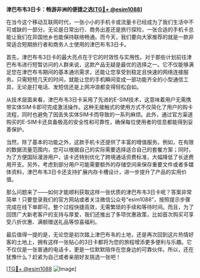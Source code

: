 **津巴布韦3日卡：畅游非洲的便捷之选[[TG💪+ @esim1088](https://t.me/s/esim1088)]**

在当今这个移动互联网时代，一张小小的手机卡或流量卡已经成为了我们生活中不可或缺的一部分。无论是日常出行、商务出差还是旅行探险，一张合适的手机卡总能让我们在异国他乡也能保持联络畅通。而今天，我们要向大家推荐的就是一款非常适合短期旅行者和商务人士使用的津巴布韦3日卡。

首先，津巴布韦3日卡的最大亮点在于它的时效性与实用性。对于那些计划前往津巴布韦进行短暂访问的人群来说，这款产品无疑是最优的选择之一。它不仅能够满足您在津巴布韦期间的基本通讯需求，还能让您享受到稳定且快速的网络连接服务。只需短短几天的时间，就能让您的手机瞬间变成一部功能齐全的小型通信工具，无论是打电话、发短信还是上网冲浪都变得轻松自如。

从技术层面来看，津巴布韦3日卡采用了先进的E-SIM技术，这意味着用户无需携带实体SIM卡即可完成激活操作。这种无接触式的使用方式不仅简化了用户的购卡流程，同时也避免了因丢失实体SIM卡而导致的一系列麻烦。此外，通过官方渠道购买的E-SIM卡还具备极高的安全性和可靠性，确保每位使用者的信息都能得到妥善保护。

当然，除了基本的功能之外，这款手机卡还提供了丰富的增值服务。例如，在有限的数据流量范围内，您可以根据自己的实际需要选择适合自己的套餐方案；同时，为了方便国际漫游用户，该卡还特别优化了跨境通话资费标准，大幅降低了长途费用开支。另外，考虑到部分用户可能需要额外的存储空间来保存重要文件或者多媒体资料，津巴布韦3日卡还支持扩展内存卡槽设计，进一步提升了产品的实用价值。

那么问题来了——如何才能顺利获取这样一张优质的津巴布韦3日卡呢？答案非常简单！只要登录我们的官方网站或者关注微信公众号“esim1088”，按照提示步骤完成在线下单即可。整个过程快捷高效，无需繁琐的手续和等待时间。而且，为了回馈广大新老客户的支持与厚爱，我们还推出了多项优惠政策，比如首次购买可享受八折优惠、满额赠送礼品等惊喜福利。

最后值得一提的是，无论您是初次踏上津巴布韦的土地，还是再次回到这片热情好客的土地上，拥有这样一张贴心的3日卡都将为您的旅程增添更多便利与乐趣。它不仅仅是一张普通的电话卡，更是一位默默陪伴在您身边的可靠伙伴。所以，还在犹豫什么？赶紧为自己或者亲朋好友挑选一张吧！

[[TG💪+ @esim1088](https://t.me/s/esim1088) ![Image](https://i.postimg.cc/4NQfJmqS/Snipaste-2025-05-13-00-14-12.png)]